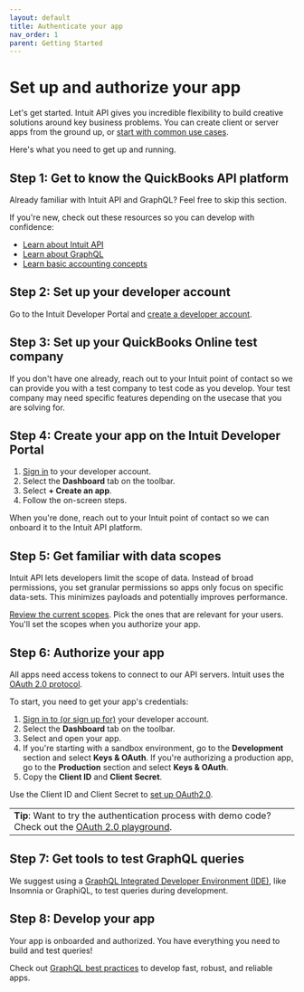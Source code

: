 ```yaml
---
layout: default
title: Authenticate your app
nav_order: 1
parent: Getting Started
---
```


# Set up and authorize your app

Let's get started. Intuit API gives you incredible flexibility to build creative solutions around key business problems. You can create client or server apps from the ground up, or [start with common use cases](../../use-cases/). 

Here's what you need to get up and running.

## Step 1: Get to know the QuickBooks API platform
Already familiar with Intuit API and GraphQL? Feel free to skip this section. 

If you're new, check out these resources so you can develop with confidence:

* [Learn about Intuit API](../../faq/graphql-vs-rest/)
* [Learn about GraphQL](../../graphql-concepts/)
* [Learn basic accounting concepts](https://developer.intuit.com/app/developer/qbo/docs/concepts)

## Step 2: Set up your developer account 

Go to the Intuit Developer Portal and [create a developer account](https://developer.intuit.com/app/developer/myapps). 

## Step 3: Set up your QuickBooks Online test company

If you don't have one already, reach out to your Intuit point of contact so we can provide you with a test company to test code as you develop. 
Your test company may need specific features depending on the usecase that you are solving for.

## Step 4: Create your app on the Intuit Developer Portal

1. [Sign in](https://developer.intuit.com/) to your developer account.
2. Select the **Dashboard** tab on the toolbar. 
3. Select **+ Create an app**. 
4. Follow the on-screen steps. 

When you're done, reach out to your Intuit point of contact so we can onboard it to the Intuit API platform.

## Step 5: Get familiar with data scopes

Intuit API lets developers limit the scope of data. Instead of broad permissions, you set granular permissions so apps only focus on specific data-sets. This minimizes payloads and potentially improves performance. 
 
[Review the current scopes](https://intuitdeveloper.github.io/intuit-api-docs/docs/getting-started/scopes/). Pick the ones that are relevant for your users. You'll set the scopes when you authorize your app.

## Step 6: Authorize your app
All apps need access tokens to connect to our API servers. Intuit uses the [OAuth 2.0 protocol](https://developer.intuit.com/app/developer/qbo/docs/develop/authentication-and-authorization/oauth-2.0). 

To start, you need to get your app's credentials: 
1. [Sign in to (or sign up for)](https://developer.intuit.com/) your developer account.
2. Select the **Dashboard** tab on the toolbar.
3. Select and open your app. 
4. If you're starting with a sandbox environment, go to the **Development** section and select **Keys & OAuth**. If you're authorizing a production app, go to the **Production** section and select **Keys & OAuth**.
5. Copy the **Client ID** and **Client Secret**. 

Use the Client ID and Client Secret to [set up OAuth2.0](https://developer.intuit.com/app/developer/qbo/docs/develop/authentication-and-authorization/oauth-2.0). 

<table>
<tr>
<td><Strong>Tip</strong>: Want to try the authentication process with demo code? Check out the <a href="https://developer.intuit.com/app/developer/qbo/docs/develop/authentication-and-authorization/oauth-2.0-playground">OAuth 2.0 playground</a>.
</td>
</tr>
</table>

## Step 7: Get tools to test GraphQL queries

We suggest using a [GraphQL Integrated Developer Environment (IDE)](https://intuitdeveloper.github.io/intuit-api-docs/docs/getting-started/graphql-ide/), like Insomnia or GraphiQL, to test queries during development.

## Step 8: Develop your app

Your app is onboarded and authorized. You have everything you need to build and test queries!

Check out [GraphQL best practices](../../faq/best-practices/) to develop fast, robust, and reliable apps.

